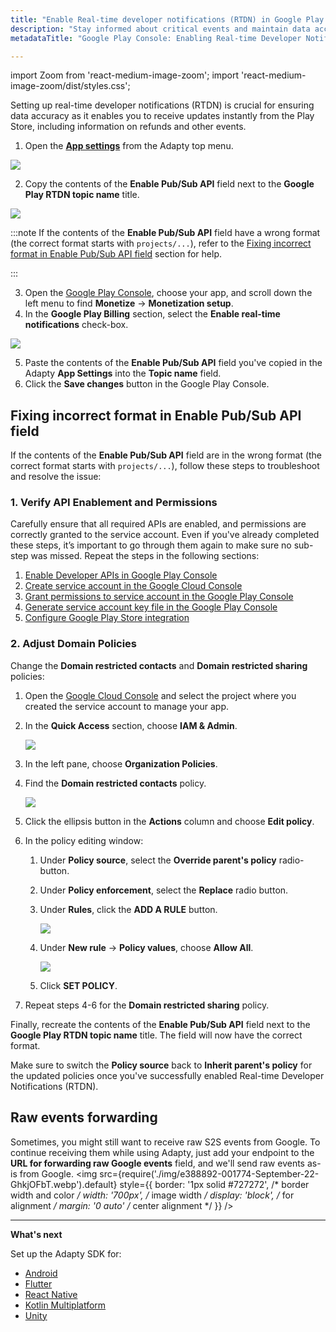 ```yaml
---
title: "Enable Real-time developer notifications (RTDN) in Google Play Console"
description: "Stay informed about critical events and maintain data accuracy by enabling Real-time Developer Notifications (RTDN) in the Google Play Console for Adapty. Learn how to set up RTDN to receive instant updates about refunds and other important events from the Play Store"
metadataTitle: "Google Play Console: Enabling Real-time Developer Notifications (RTDN) for Adapty"

---
```


import Zoom from 'react-medium-image-zoom';
import 'react-medium-image-zoom/dist/styles.css';

Setting up real-time developer notifications (RTDN) is crucial for ensuring data accuracy as it enables you to receive updates instantly from the Play Store, including information on refunds and other events.

1. Open the [**App settings**](https://app.adapty.io/settings/android-sdk) from the Adapty top menu.

   

<Zoom>
  <img src={require('./img/26f79d5-App_settings_top_menu.webp').default}
  style={{
    border: '1px solid #727272', /* border width and color */
    width: '700px', /* image width */
    display: 'block', /* for alignment */
    margin: '0 auto' /* center alignment */
  }}
/>
</Zoom>


2. Copy the contents of the **Enable Pub/Sub API** field next to the **Google Play RTDN topic name** title.

   

<Zoom>
  <img src={require('./img/a72ff2d-copy_topic.webp').default}
  style={{
    border: '1px solid #727272', /* border width and color */
    width: '700px', /* image width */
    display: 'block', /* for alignment */
    margin: '0 auto' /* center alignment */
  }}
/>
</Zoom>

<p> </p>

:::note
If the contents of the **Enable Pub/Sub API** field have a wrong format (the correct format starts with `projects/...`), refer to the [Fixing incorrect format in Enable Pub/Sub API field](enable-real-time-developer-notifications-rtdn#fixing-incorrect-format-in-enable-pubsub-api-field) section for help.

:::

3. Open the [Google Play Console](https://play.google.com/console/), choose your app, and scroll down the left menu to find **Monetize** -> **Monetization setup**.
4. In the **Google Play Billing** section, select the **Enable real-time notifications** check-box.

<Zoom>
  <img src={require('./img/e55ba0e-paste_topic_name.webp').default}
  style={{
    border: '1px solid #727272', /* border width and color */
    width: '700px', /* image width */
    display: 'block', /* for alignment */
    margin: '0 auto' /* center alignment */
  }}
/>
</Zoom>

5. Paste the contents of the **Enable Pub/Sub API** field you've copied in the Adapty **App Settings** into the **Topic name** field.
6. Click the **Save changes** button in the Google Play Console.

## Fixing incorrect format in Enable Pub/Sub API field

If the contents of the **Enable Pub/Sub API** field are in the wrong format (the correct format starts with `projects/...`), follow these steps to troubleshoot and resolve the issue:

### 1. Verify API Enablement and Permissions

Carefully ensure that all required APIs are enabled, and permissions are correctly granted to the service account. Even if you've already completed these steps, it’s important to go through them again to make sure no sub-step was missed. Repeat the steps in the following sections:

1. [Enable Developer APIs in Google Play Console](enabling-of-devepoler-api)
2. [Create service account in the Google Cloud Console](create-service-account)
3. [Grant permissions to service account in the Google Play Console](grant-permissions-to-service-account)
4. [Generate service account key file in the Google Play Console](create-service-account-key-file)
5. [Configure Google Play Store integration](google-play-store-connection-configuration)

### 2. Adjust Domain Policies

Change the **Domain restricted contacts** and **Domain restricted sharing** policies:

1. Open the [Google Cloud Console](https://console.cloud.google.com/) and select the project where you created the service account to manage your app.
2. In the **Quick Access** section, choose **IAM & Admin**. 

   <Zoom>
     <img src={require('./img/google-cloud-IAM-and-Admin.webp').default}
     style={{
       border: '1px solid #727272', /* border width and color */
       width: '700px', /* image width */
       display: 'block', /* for alignment */
       margin: '0 auto' /* center alignment */
     }}
   />
   </Zoom>

3. In the left pane, choose **Organization Policies**. 
4. Find the **Domain restricted contacts** policy.

   <Zoom>
     <img src={require('./img/google-cloud-policy-action.webp').default}
     style={{
       border: '1px solid #727272', /* border width and color */
       width: '700px', /* image width */
       display: 'block', /* for alignment */
       margin: '0 auto' /* center alignment */
     }}
   />
   </Zoom> 

5. Click the ellipsis button in the **Actions** column and choose **Edit policy**.
6. In the policy editing window:
   1. Under **Policy source**, select the **Override parent's policy** radio-button.
   2. Under **Policy enforcement**, select the **Replace** radio button.
   3. Under **Rules**, click the **ADD A RULE** button.

      <Zoom>
        <img src={require('./img/google-cloud-edit-policy.webp').default}
        style={{
          border: '1px solid #727272', /* border width and color */
          width: '700px', /* image width */
          display: 'block', /* for alignment */
          margin: '0 auto' /* center alignment */
        }}
      />
      </Zoom>

   4. Under **New rule** -> **Policy values**, choose **Allow All**.

      <Zoom>
        <img src={require('./img/google-cloud-allow-all-policy.webp').default}
        style={{
          border: '1px solid #727272', /* border width and color */
          width: '700px', /* image width */
          display: 'block', /* for alignment */
          margin: '0 auto' /* center alignment */
        }}
      />
      </Zoom>

   5. Click **SET POLICY**.
7. Repeat steps 4-6 for the **Domain restricted sharing** policy.

Finally, recreate the contents of the **Enable Pub/Sub API** field next to the **Google Play RTDN topic name** title. The field will now have the correct format.

Make sure to switch the **Policy source** back to **Inherit parent's policy** for the updated policies once you've successfully enabled Real-time Developer Notifications (RTDN).

## Raw events forwarding

Sometimes, you might still want to receive raw S2S events from Google. To continue receiving them while using Adapty, just add your endpoint to the **URL for forwarding raw Google events** field, and we'll send raw events as-is from Google.
<Zoom>
<img src={require('./img/e388892-001774-September-22-GhkjOFbT.webp').default}
style={{
border: '1px solid #727272', /* border width and color */
width: '700px', /* image width */
display: 'block', /* for alignment */
margin: '0 auto' /* center alignment */
}}
/>
</Zoom>

---
**What's next**

Set up the Adapty SDK for:

- [Android](sdk-installation-android)
- [Flutter](sdk-installation-flutter)
- [React Native](sdk-installation-reactnative)
- [Kotlin Multiplatform](sdk-installation-kotlin-multiplatform.md)
- [Unity](sdk-installation-unity)